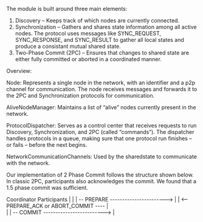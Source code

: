 The module is built around three main elements:

1. Discovery – Keeps track of which nodes are currently connected.
2. Synchronization – Gathers and shares state information among all active nodes. The protocol uses messages like SYNC_REQUEST, SYNC_RESPONSE, and SYNC_RESULT to gather all local states and produce a consistant mutual shared state.
3. Two-Phase Commit (2PC) – Ensures that changes to shared state are either fully committed or aborted in a coordinated manner.

Overview:

Node: Represents a single node in the network, with an identifier and a p2p channel for communication.
The node receives messages and forwards it to the 2PC and Synchronization protocols for communication.

AliveNodeManager: Maintains a list of “alive” nodes currently present in the network.

ProtocolDispatcher: Serves as a control center that receives requests to run Discovery, Synchronization, and 2PC (called “commands”). The dispatcher handles protocols in a queue, making sure that one protocol run finishes – or fails – before the next begins.

NetworkCommunicationChannels: Used by the sharedstate to communicate with the network. 


Our implementation of 2 Phase Commit follows the structure shown below. In classic 2PC, participants also acknowledges the commit. We found that a 1.5 phase commit was sufficient.


   Coordinator                           Participants
     |                                       |
     | -- PREPARE  ----------------------->  | 
     | <-- PREPARE_ACK or ABORT_COMMIT ----  |  
     |
     | -- COMMIT ------------------------->  | 


